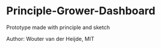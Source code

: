 # Principle-Grower-Dashboard
Prototype made with principle and sketch

Author: Wouter van der Heijde, MIT
